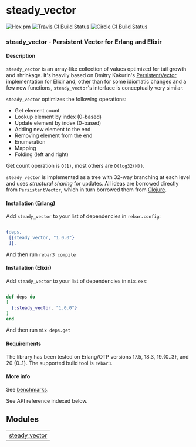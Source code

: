

# steady_vector #

[![Hex pm](http://img.shields.io/hexpm/v/steady_vector.svg?style=flat)](https://hex.pm/packages/steady_vector)
[![Travis CI Build Status](https://travis-ci.org/g-andrade/steady_vector.png?branch=master)](https://travis-ci.org/g-andrade/steady_vector)
[![Circle CI Build Status](https://circleci.com/gh/g-andrade/steady_vector/tree/master.svg?style=svg)](https://circleci.com/gh/g-andrade/steady_vector/tree/master)


### <a name="steady_vector_-_Persistent_Vector_for_Erlang_and_Elixir">steady_vector - Persistent Vector for Erlang and Elixir</a> ###


#### <a name="Description">Description</a> ####

`steady_vector` is an array-like collection of values optimized for tail growth and shrinkage. It's heavily based on Dmitry Kakurin's [PersistentVector](https://github.com/Dimagog/persistent_vector) implementation for Elixir and, other than for some idiomatic changes and a few new functions, `steady_vector`'s interface is conceptually very similar.

`steady_vector` optimizes the following operations:
* Get element count
* Lookup element by index (0-based)
* Update element by index (0-based)
* Adding new element to the end
* Removing element from the end
* Enumeration
* Mapping
* Folding (left and right)

Get count operation is `O(1)`, most others are `O(log32(N))`.

`steady_vector` is implemented as a tree with 32-way branching at each level and uses *structural sharing* for updates.
All ideas are borrowed directly from `PersistentVector`, which in turn borrowed them from [Clojure](http://hypirion.com/musings/understanding-persistent-vector-pt-1).


#### <a name="Installation_(Erlang)">Installation (Erlang)</a> ####

Add `steady_vector` to your list of dependencies in `rebar.config`:

```erlang

{deps,
 [{steady_vector, "1.0.0"}
 ]}.

```

And then run `rebar3 compile`


#### <a name="Installation_(Elixir)">Installation (Elixir)</a> ####

Add `steady_vector` to your list of dependencies in `mix.exs`:

```elixir

def deps do
[
  {:steady_vector, "1.0.0"}
]
end

```

And then run `mix deps.get`


#### <a name="Requirements">Requirements</a> ####

The library has been tested on Erlang/OTP versions 17.5, 18.3, 19.{0..3}, and 20.{0..1}. The supported build tool is `rebar3`.


#### <a name="More_info">More info</a> ####

See [benchmarks](https://github.com/g-andrade/steady_vector/blob/master/benchmarks.md).

See API reference indexed below.


## Modules ##


<table width="100%" border="0" summary="list of modules">
<tr><td><a href="steady_vector.md" class="module">steady_vector</a></td></tr></table>

